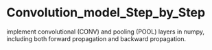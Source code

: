 # Convolution_model_Step_by_Step
implement convolutional (CONV) and pooling (POOL) layers in numpy, including both forward propagation and backward propagation.
